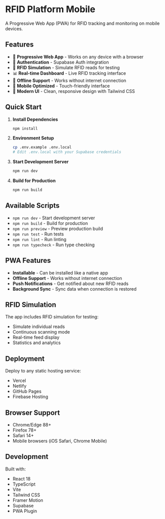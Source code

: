 # RFID Platform Mobile

A Progressive Web App (PWA) for RFID tracking and monitoring on mobile devices.

## Features

- 📱 **Progressive Web App** - Works on any device with a browser
- 🔐 **Authentication** - Supabase Auth integration
- 📡 **RFID Simulation** - Simulate RFID reads for testing
- 📊 **Real-time Dashboard** - Live RFID tracking interface
- 🔄 **Offline Support** - Works without internet connection
- 📱 **Mobile Optimized** - Touch-friendly interface
- 🎨 **Modern UI** - Clean, responsive design with Tailwind CSS

## Quick Start

1. **Install Dependencies**
   ```bash
   npm install
   ```

2. **Environment Setup**
   ```bash
   cp .env.example .env.local
   # Edit .env.local with your Supabase credentials
   ```

3. **Start Development Server**
   ```bash
   npm run dev
   ```

4. **Build for Production**
   ```bash
   npm run build
   ```

## Available Scripts

- `npm run dev` - Start development server
- `npm run build` - Build for production
- `npm run preview` - Preview production build
- `npm run test` - Run tests
- `npm run lint` - Run linting
- `npm run typecheck` - Run type checking

## PWA Features

- **Installable** - Can be installed like a native app
- **Offline Support** - Works without internet connection
- **Push Notifications** - Get notified about new RFID reads
- **Background Sync** - Sync data when connection is restored

## RFID Simulation

The app includes RFID simulation for testing:
- Simulate individual reads
- Continuous scanning mode
- Real-time feed display
- Statistics and analytics

## Deployment

Deploy to any static hosting service:
- Vercel
- Netlify
- GitHub Pages
- Firebase Hosting

## Browser Support

- Chrome/Edge 88+
- Firefox 78+
- Safari 14+
- Mobile browsers (iOS Safari, Chrome Mobile)

## Development

Built with:
- React 18
- TypeScript
- Vite
- Tailwind CSS
- Framer Motion
- Supabase
- PWA Plugin
